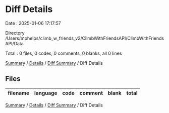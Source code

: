 # Diff Details

Date : 2025-01-06 17:17:57

Directory /Users/mphelps/climb_w_friends_v2/ClimbWithFriendsAPI/ClimbWithFriendsAPI/Data

Total : 0 files, 0 codes, 0 comments, 0 blanks, all 0 lines

[Summary](results.md) / [Details](details.md) / [Diff Summary](diff.md) / Diff Details

## Files

| filename | language | code | comment | blank | total |
| :------- | :------- | ---: | ------: | ----: | ----: |

[Summary](results.md) / [Details](details.md) / [Diff Summary](diff.md) / Diff Details
